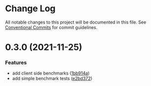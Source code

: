 # Change Log

All notable changes to this project will be documented in this file.
See [Conventional Commits](https://conventionalcommits.org) for commit guidelines.

# 0.3.0 (2021-11-25)

### Features

-   add client side benchmarks ([1bb914a](https://github.com/adbayb/coulis/commit/1bb914a8976bb874fd5fab9b2c39d61d2520e7ba))
-   add simple benchmark tests ([e2bd372](https://github.com/adbayb/coulis/commit/e2bd3723ddf1c72696bbc71a4fc0f3a9096f81b1))
